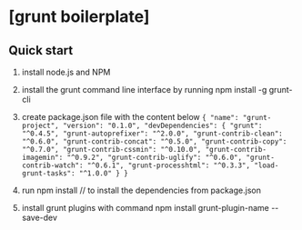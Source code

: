 # [grunt boilerplate]

## Quick start

1. install node.js and NPM
2. install the grunt command line interface by running npm install -g grunt-cli    
3. create package.json file with the content below
    `{
      "name": "grunt-project",
      "version": "0.1.0",
      "devDependencies": {
        "grunt": "^0.4.5",
        "grunt-autoprefixer": "^2.0.0",
        "grunt-contrib-clean": "^0.6.0",
        "grunt-contrib-concat": "^0.5.0",
        "grunt-contrib-copy": "^0.7.0",
        "grunt-contrib-cssmin": "^0.10.0",
        "grunt-contrib-imagemin": "^0.9.2",
        "grunt-contrib-uglify": "^0.6.0",
        "grunt-contrib-watch": "^0.6.1",
        "grunt-processhtml": "^0.3.3",
        "load-grunt-tasks": "^1.0.0"
      }
    }`

4. run npm install // to install the dependencies from package.json
5. install grunt plugins with command npm install grunt-plugin-name --save-dev    